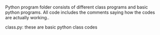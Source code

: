 Python program folder consists of different class programs and basic python programs. All code includes the comments saying how the codes are actually working..

class.py:
these are basic python class codes